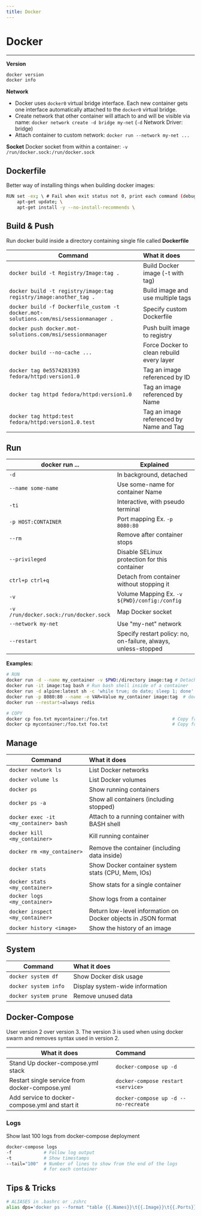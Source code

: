 ```yaml
---
title: Docker
---
```

# Docker
---
**Version**
```bash
docker version
docker info
```
**Network**
* Docker uses ``docker0`` virtual bridge interface. Each new container gets one interface automatically attached to the ``docker0`` virtual bridge.
* Create network that other container will attach to and will be visible via name: ``docker network create -d bridge my-net`` (``-d`` Network Driver: bridge)
* Attach container to custom network: ``docker run --network my-net ...``

**Socket**
Docker socket from within a container: ``-v /run/docker.sock:/run/docker.sock``

## Dockerfile
Better way of installing things when building docker images:

```Bash
RUN set -ex; \ # Fail when exit status not 0, print each command (debug)
	apt-get update; \
	apt-get install -y --no-install-recommends \
```

## Build & Push
Run docker build inside a directory containing single file called **Dockerfile**

| Command                                                                                | What it does                              |
| -------------------------------------------------------------------------------------- |:----------------------------------------- |
| ``docker build -t Registry/Image:tag . ``                                              | Build Docker image (-t with tag)          |
| ``docker build -t registry/image:tag registry/image:another_tag .``                    | Build image and use multiple tags         |
| ``docker build -f Dockerfile_custom -t docker.mot-solutions.com/msi/sessionmanager .`` | Specify custom Dockerfile                 |
| ``docker push docker.mot-solutions.com/msi/sessionmanager``                            | Push built image to registry              |
| ``docker build --no-cache ...``                                                        | Force Docker to clean rebuild every layer |
| ``docker tag 0e5574283393 fedora/httpd:version1.0``                                    | Tag an image referenced by ID             |
| ``docker tag httpd fedora/httpd:version1.0``                                           | Tag an image referenced by Name           |
| ``docker tag httpd:test fedora/httpd:version1.0.test``                                 | Tag an image referenced by Name and Tag   |

## Run



| docker run ...                           | Explained                                                      |
| ---------------------------------------- | -------------------------------------------------------------- |
| ``-d``                                   | In background, detached                                        |
| ``--name some-name``                     | Use some-name for container Name                               |
| ``-ti``                                  | Interactive, with pseudo terminal                              |
| ``-p HOST:CONTAINER``                    | Port mapping Ex. ``-p 8080:80``                                |
| ``--rm``                                 | Remove after container stops                                   |
| ``--privileged``                         | Disable SELinux protection for this container                  |
| ``ctrl+p ctrl+q``                        | Detach from container without stopping it                      |
| ``-v``                                   | Volume Mapping Ex. ``-v ${PWD}/config:/config``                |
| ``-v /run/docker.sock:/run/docker.sock`` | Map Docker socket                                              |
| ``--network my-net``                     | Use "my-net" network                                           |
| ``--restart``                            | Specify restart policy: no, on-failure, always, unless-stopped |


**Examples:**
```bash
# RUN
docker run -d --name my_container -v $PWD:/directory image:tag # Detached (in background)
docker run -it image:tag bash # Run bash shell inside of a container
docker run -d alpine:latest sh -c 'while true; do date; sleep 1; done'
docker run -p 8080:80 --name -e VAR=Value my_container image:tag  # docker run -p 8080:80
docker run --restart=always redis

# COPY
docker cp foo.txt mycontainer:/foo.txt                        # Copy from host to container
docker cp mycontainer:/foo.txt foo.txt                        # Copy form container to host
```

## Manage
| Command                                 | What it does                                                  |
| --------------------------------------- |:------------------------------------------------------------- |
| ``docker newtork ls``                   | List Docker networks                                          |
| ``docker volume ls``                    | List Docker volumes                                           |
| ``docker ps``                           | Show running containers                                       |
| ``docker ps -a ``                       | Show all containers (including stopped)                       |
| ``docker exec -it <my_container> bash`` | Attach to a running container with BASH shell                 |
| ``docker kill <my_container>``          | Kill running container                                        |
| ``docker rm <my_container>``            | Remove the container (including data inside)                  |
| ``docker stats``                        | Show Docker container system stats (CPU, Mem, IOs)            |
| ``docker stats <my_container>``         | Show stats for a single container                             |
| ``docker logs <my_container>``          | Show logs from a container                                    |
| ``docker inspect <my_container>``       | Return low-level information on Docker objects in JSON format |
| ``docker history <image>``              | Show the history of an image                                  |



## System

| Command                 | What it does                    |
| ----------------------- |:------------------------------- |
| ``docker system df``    | Show Docker disk usage          |
| ``docker system info``  | Display system-wide information |
| ``docker system prune`` | Remove unused data              |



## Docker-Compose
User version 2 over version 3. The version 3 is used when using docker swarm and removes syntax used in version 2.

| What it does                                   | Command                                |
| ---------------------------------------------- |:-------------------------------------- |
| Stand Up docker-compose.yml stack              | ``docker-compose up -d``               |
| Restart single service from docker-compose.yml | ``docker-compose restart <service>``   |
| Add service to docker-compose.yml and start it | ``docker-compose up -d --no-recreate`` |

### Logs
Show last 100 logs from docker-compose deployment
```bash
docker-compose logs
-f            # Follow log output
-t            # Show timestamps
--tail="100"  # Number of lines to show from the end of the logs
              # for each container
```

## Tips & Tricks
```bash
# ALIASES in .bashrc or .zshrc
alias dps='docker ps --format "table {{.Names}}\t{{.Image}}\t{{.Ports}}"'
```

